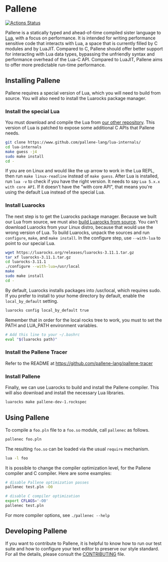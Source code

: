# Pallene
[![Actions Status](https://github.com/pallene-lang/pallene/workflows/Github%20Actions%20CI/badge.svg)](https://github.com/pallene-lang/pallene/actions)

Pallene is a statically typed and ahead-of-time compiled sister language to
[Lua](https://www.lua.org), with a focus on performance.
It is intended for writing performance sensitive code that interacts with
Lua, a space that is currently filled by C modules and by LuaJIT. Compared to
C, Pallene should offer better support for interacting with Lua data types,
bypassing the unfriendly syntax and performance overhead of the Lua-C API.
Compared to LuaJIT, Pallene aims to offer more predictable run-time performance.

## Installing Pallene

Pallene requires a special version of Lua, which you will need to build from source.
You will also need to install the Luarocks package manager.

### Install the special Lua

You must download and compile the Lua from [our other repository](https://www.github.com/pallene-lang/lua-internals).
This version of Lua is patched to expose some additional C APIs that Pallene needs.

```sh
git clone https://www.github.com/pallene-lang/lua-internals/
cd lua-internals
make guess -j4
sudo make install
cd -
```

If you are on Linux and would like the up arrow to work in the Lua REPL,
then run `make linux-readline` instead of `make guess`.
After Lua is installed, run `lua -v` to check if you have the right version.
It needs to say `Lua 5.x.x with core API`.
If it doesn't have the "with core API",
that means you're using the default Lua instead of the special Lua.

### Install Luarocks

The next step is to get the Luarocks package manager.
Because we built our Lua from source, we must also [build Luarocks from source](https://github.com/luarocks/luarocks/wiki/Installation-instructions-for-Unix).
You can't download Luarocks from your Linux distro, because that would use the wrong version of Lua.
To build Luarocks, unpack the sources and run `configure`, `make`, and `make install`.
In the configure step, use `--with-lua` to point to our special Lua.

```sh
wget https://luarocks.org/releases/luarocks-3.11.1.tar.gz
tar xf luarocks-3.11.1.tar.gz
cd luarocks-3.11.1
./configure --with-lua=/usr/local
make
sudo make install
cd -
```

By default, Luarocks installs packages into /usr/local, which requires sudo.
If you prefer to install to your home directory by default, enable the `local_by_default` setting.

```sh
luarocks config local_by_default true
```

Remember that in order for the local rocks tree to work, you must to set the PATH and LUA_PATH environment variables.

```sh
# Add this line to your ~/.bashrc
eval "$(luarocks path)"
```

### Install the Pallene Tracer

Refer to the README at https://github.com/pallene-lang/pallene-tracer

### Install Pallene

Finally, we can use Luarocks to build and install the Pallene compiler.
This will also download and install the necessary Lua libraries.

```sh
luarocks make pallene-dev-1.rockspec
```

## Using Pallene

To compile a `foo.pln` file to a `foo.so` module, call `pallenec` as follows.

```sh
pallenec foo.pln
```

The resulting `foo.so` can be loaded via the usual `require` mechanism.

```sh
lua -l foo
```

It is possible to change the compiler optimization level, for the Pallene compiler and C compiler.
Here are some examples:

```sh
# disable Pallene optimization passes
pallenec test.pln -O0

# disable C compiler optimization
export CFLAGS='-O0'
pallenec test.pln
```

For more compiler options, see `./pallenec --help`

## Developing Pallene

If you want to contribute to Pallene, it is helpful to know how to run our test suite
and how to configure your text editor to preserve our style standard.
For all the details, please consult the [CONTRIBUTING](CONTRIBUTING.md) file.

